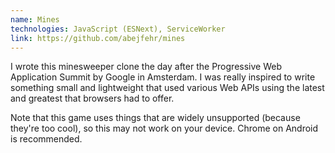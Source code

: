```yaml
---
name: Mines
technologies: JavaScript (ESNext), ServiceWorker
link: https://github.com/abejfehr/mines
---
```


I wrote this minesweeper clone the day after the Progressive Web Application Summit by Google in Amsterdam. I was really inspired to write something small and lightweight that used various Web APIs using the latest and greatest that browsers had to offer.

Note that this game uses things that are widely unsupported (because they're too cool), so this may not work on your device. Chrome on Android is recommended.
